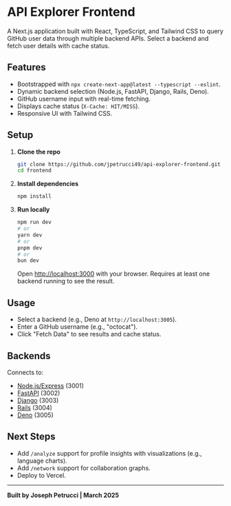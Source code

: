 # API Explorer Frontend

A Next.js application built with React, TypeScript, and Tailwind CSS to query GitHub user data through multiple backend APIs. Select a backend and fetch user details with cache status.

## Features

- Bootstrapped with `npx create-next-app@latest --typescript --eslint`.
- Dynamic backend selection (Node.js, FastAPI, Django, Rails, Deno).
- GitHub username input with real-time fetching.
- Displays cache status (`X-Cache: HIT/MISS`).
- Responsive UI with Tailwind CSS.

## Setup

1. **Clone the repo**  
    ```bash
    git clone https://github.com/jpetrucci49/api-explorer-frontend.git frontend
    cd frontend
    ```

2. **Install dependencies**  
    ```bash
    npm install
    ```

3. **Run locally**  
    ```bash
    npm run dev
    # or
    yarn dev
    # or
    pnpm dev
    # or
    bun dev
    ```
    Open [http://localhost:3000](http://localhost:3000) with your browser. Requires at least one backend running to see the result.

## Usage

- Select a backend (e.g., Deno at `http://localhost:3005`).
- Enter a GitHub username (e.g., "octocat").
- Click "Fetch Data" to see results and cache status.

## Backends

Connects to:
- [Node.js/Express](https://github.com/jpetrucci49/api-explorer-node) (3001)
- [FastAPI](https://github.com/jpetrucci49/api-explorer-fastapi) (3002)
- [Django](https://github.com/jpetrucci49/api-explorer-django) (3003)
- [Rails](https://github.com/jpetrucci49/api-explorer-rails) (3004)
- [Deno](https://github.com/jpetrucci49/api-explorer-deno) (3005)

## Next Steps

- Add `/analyze` support for profile insights with visualizations (e.g., language charts).
- Add `/network` support for collaboration graphs.
- Deploy to Vercel.

---

**Built by Joseph Petrucci | March 2025**